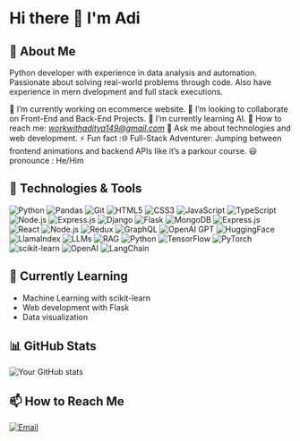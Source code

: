# Hi there 👋 I'm Adi

## 🚀 About Me
Python developer with experience in data analysis and automation. Passionate about solving real-world problems through code.
Also have experience in mern dvelopment and full stack executions.

🔭 I’m currently working on ecommerce website.
👯 I’m looking to collaborate on Front-End and Back-End Projects.
🌱 I’m currently learning AI.
📧 How to reach me: *workwithaditya149@gmail.com*
💬 Ask me about technologies and web development.
⚡ Fun fact :🌐 Full-Stack Adventurer: Jumping between frontend animations and backend APIs like it’s a parkour course.
😃 pronounce : He/Him

## 🔧 Technologies & Tools
![Python](https://img.shields.io/badge/Python-3776AB?style=for-the-badge&logo=python&logoColor=white)
![Pandas](https://img.shields.io/badge/Pandas-2C2D72?style=for-the-badge&logo=pandas&logoColor=white)
![Git](https://img.shields.io/badge/Git-F05032?style=for-the-badge&logo=git&logoColor=white)
![HTML5](https://img.shields.io/badge/HTML5-E34F26?style=for-the-badge&logo=html5&logoColor=white)
![CSS3](https://img.shields.io/badge/CSS3-1572B6?style=for-the-badge&logo=css3&logoColor=white)
![JavaScript](https://img.shields.io/badge/JavaScript-F7DF1E?style=for-the-badge&logo=javascript&logoColor=black)
![TypeScript](https://img.shields.io/badge/TypeScript-007ACC?style=for-the-badge&logo=typescript&logoColor=white)
![Node.js](https://img.shields.io/badge/Node.js-339933?style=for-the-badge&logo=nodedotjs&logoColor=white)
![Express.js](https://img.shields.io/badge/Express.js-000000?style=for-the-badge&logo=express&logoColor=white)
![Django](https://img.shields.io/badge/Django-092E20?style=for-the-badge&logo=django&logoColor=white)
![Flask](https://img.shields.io/badge/Flask-000000?style=for-the-badge&logo=flask&logoColor=white)
![MongoDB](https://img.shields.io/badge/MongoDB-47A248?style=for-the-badge&logo=mongodb&logoColor=white)
![Express.js](https://img.shields.io/badge/Express.js-000000?style=for-the-badge&logo=express&logoColor=white)
![React](https://img.shields.io/badge/React-61DAFB?style=for-the-badge&logo=react&logoColor=black)
![Node.js](https://img.shields.io/badge/Node.js-339933?style=for-the-badge&logo=nodedotjs&logoColor=white)
![Redux](https://img.shields.io/badge/Redux-764ABC?style=for-the-badge&logo=redux&logoColor=white)
![GraphQL](https://img.shields.io/badge/GraphQL-E10098?style=for-the-badge&logo=graphql&logoColor=white)
![OpenAI GPT](https://img.shields.io/badge/OpenAI_GPT-412991?style=for-the-badge&logo=openai&logoColor=white)
![HuggingFace](https://img.shields.io/badge/HuggingFace-FFD21E?style=for-the-badge&logo=huggingface&logoColor=black)
![LlamaIndex](https://img.shields.io/badge/LlamaIndex-00A67E?style=for-the-badge)
![LLMs](https://img.shields.io/badge/LLMs-000000?style=for-the-badge)
![RAG](https://img.shields.io/badge/RAG_(Retrieval_Augmented_Generation)-000000?style=for-the-badge)
![Python](https://img.shields.io/badge/Python-3776AB?style=for-the-badge&logo=python&logoColor=white)
![TensorFlow](https://img.shields.io/badge/TensorFlow-FF6F00?style=for-the-badge&logo=tensorflow&logoColor=white)
![PyTorch](https://img.shields.io/badge/PyTorch-EE4C2C?style=for-the-badge&logo=pytorch&logoColor=white)
![scikit-learn](https://img.shields.io/badge/scikit--learn-F7931E?style=for-the-badge&logo=scikit-learn&logoColor=white)
![OpenAI](https://img.shields.io/badge/OpenAI-412991?style=for-the-badge&logo=openai&logoColor=white)
![LangChain](https://img.shields.io/badge/LangChain-00A67E?style=for-the-badge&logo=langchain&logoColor=white)

## 🌱 Currently Learning
- Machine Learning with scikit-learn
- Web development with Flask
- Data visualization

## 📊 GitHub Stats
![Your GitHub stats](https://github-readme-stats.vercel.app/api?username=Bob66t&show_icons=true&theme=radical)

## 📫 How to Reach Me
[![Email](https://img.shields.io/badge/Email-D14836?style=for-the-badge&logo=gmail&logoColor=white)](workwithaditya149@gmail.com)
